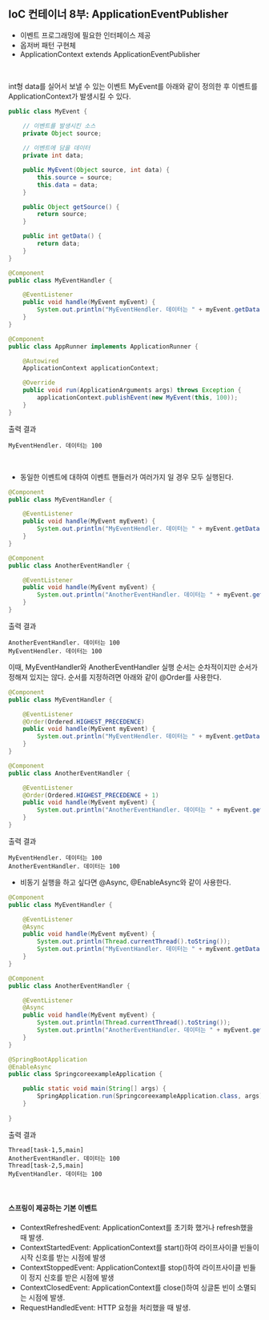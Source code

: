 ## IoC 컨테이너 8부: ApplicationEventPublisher

* 이벤트 프로그래밍에 필요한 인터페이스 제공
* 옵저버 패턴 구현체
* ApplicationContext extends ApplicationEventPublisher

<br>

int형 data를 실어서 보낼 수 있는 이벤트 MyEvent를 아래와 같이 정의한 후 이벤트를 ApplicationContext가 발생시킬 수 있다.
```java
public class MyEvent {

    // 이벤트를 발생시킨 소스
    private Object source;
    
    // 이벤트에 담을 데이터
    private int data;

    public MyEvent(Object source, int data) {
        this.source = source;
        this.data = data;
    }

    public Object getSource() {
        return source;
    }

    public int getData() {
        return data;
    }
}
```
```java
@Component
public class MyEventHandler {

    @EventListener
    public void handle(MyEvent myEvent) {
        System.out.println("MyEventHendler. 데이터는 " + myEvent.getData());
    }
}
```
```java
@Component
public class AppRunner implements ApplicationRunner {

    @Autowired
    ApplicationContext applicationContext;

    @Override
    public void run(ApplicationArguments args) throws Exception {
        applicationContext.publishEvent(new MyEvent(this, 100));
    }
}
```

출력 결과
```text
MyEventHendler. 데이터는 100
```

<br>

* 동일한 이벤트에 대하여 이벤트 핸들러가 여러가지 일 경우 모두 실행된다.
```java
@Component
public class MyEventHandler {

    @EventListener
    public void handle(MyEvent myEvent) {
        System.out.println("MyEventHendler. 데이터는 " + myEvent.getData());
    }
}
```
```java
@Component
public class AnotherEventHandler {

    @EventListener
    public void handle(MyEvent myEvent) {
        System.out.println("AnotherEventHandler. 데이터는 " + myEvent.getData());
    }
}
```

출력 결과
```text
AnotherEventHandler. 데이터는 100
MyEventHendler. 데이터는 100
```

이때, MyEventHandler와 AnotherEventHandler 실행 순서는 순차적이지만 순서가 정해져 있지는 않다.
순서를 지정하려면 아래와 같이 @Order를 사용한다.

```java
@Component
public class MyEventHandler {

    @EventListener
    @Order(Ordered.HIGHEST_PRECEDENCE)
    public void handle(MyEvent myEvent) {
        System.out.println("MyEventHendler. 데이터는 " + myEvent.getData());
    }
}
```
```java
@Component
public class AnotherEventHandler {

    @EventListener
    @Order(Ordered.HIGHEST_PRECEDENCE + 1)
    public void handle(MyEvent myEvent) {
        System.out.println("AnotherEventHandler. 데이터는 " + myEvent.getData());
    }
}
```
출력 결과
```text
MyEventHendler. 데이터는 100
AnotherEventHandler. 데이터는 100
```

* 비동기 실행을 하고 싶다면 @Async, @EnableAsync와 같이 사용한다.
```java
@Component
public class MyEventHandler {

    @EventListener
    @Async
    public void handle(MyEvent myEvent) {
        System.out.println(Thread.currentThread().toString());
        System.out.println("MyEventHandler. 데이터는 " + myEvent.getData());
    }
}
```
```java
@Component
public class AnotherEventHandler {

    @EventListener
    @Async
    public void handle(MyEvent myEvent) {
        System.out.println(Thread.currentThread().toString());
        System.out.println("AnotherEventHandler. 데이터는 " + myEvent.getData());
    }
}
```
```java
@SpringBootApplication
@EnableAsync
public class SpringcoreexampleApplication {

    public static void main(String[] args) {
        SpringApplication.run(SpringcoreexampleApplication.class, args);
    }
    
}
```
출력 결과
```text
Thread[task-1,5,main]
AnotherEventHandler. 데이터는 100
Thread[task-2,5,main]
MyEventHandler. 데이터는 100
```

<br>

#### 스프링이 제공하는 기본 이벤트

* ContextRefreshedEvent: ApplicationContext를 초기화 했거나 refresh했을 때 발생.
* ContextStartedEvent: ApplicationContext를 start()하여 라이프사이클 빈들이 시작 신호를 받는 시점에 발생
* ContextStoppedEvent: ApplicationContext를 stop()하여 라이프사이클 빈들이 정지 신호를 받은 시점에 발생
* ContextClosedEvent: ApplicationContext를 close()하여 싱글톤 빈이 소멸되는 시점에 발생.
* RequestHandledEvent: HTTP 요청을 처리했을 때 발생.
